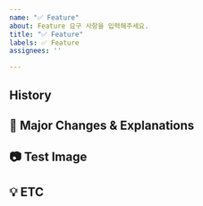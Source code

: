```yaml
---
name: "✅ Feature"
about: Feature 요구 사항을 입력해주세요.
title: "✅ Feature"
labels: ✅ Feature
assignees: ''

---
```

## History

<!--연관된 내용, 이슈 링크를 달아주세요-->
<!--이슈 태스크를 모두 완료하고 닫는다면 * Resolves #번호-->
<!--이슈 태스크를 모두 완료하지는 못 했지만 닫는다면 * Closes #번호-->
<!--열어둔다면 * #번호-->

## 🚀 Major Changes & Explanations

<!--빠른 리뷰를 위해 이해를 도울 만한 설명을 자세히 적어주세요-->

## 📷 Test Image

<!-- postman, swagger 등을 활용한 api 결과, 각종 Edge case 테스트 결과 이미지를 붙여주세요-->
<!-- 이미지가 많거나 클 경우 오른쪽 패턴을 이용해주세요<img src = "CREATED_IMG_URL" width = "400px">-->

## 💡 ETC

<!-- ex) 질문. 작업 관련 사항, 고민한 내용 등등을 적어주세요-->
